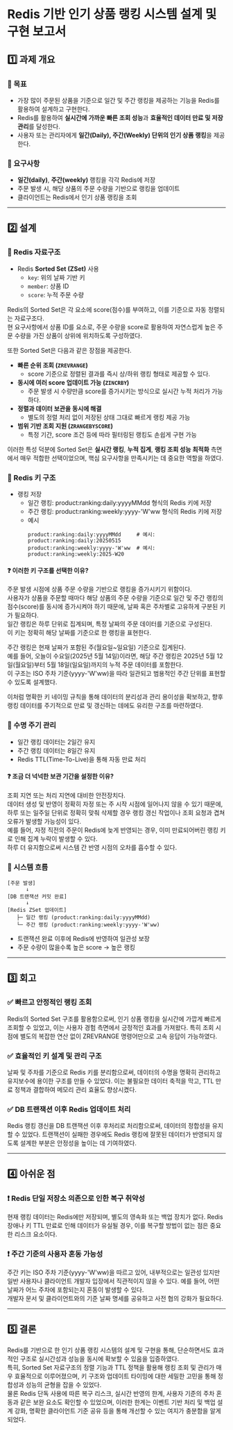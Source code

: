# Redis 기반 인기 상품 랭킹 시스템 설계 및 구현 보고서

## 1️⃣ 과제 개요
### 🔸 목표
* 가장 많이 주문된 상품을 기준으로 일간 및 주간 랭킹을 제공하는 기능을 Redis를 활용하여 설계하고 구현한다.  
* Redis를 활용하여 **실시간에 가까운 빠른 조회 성능**과 **효율적인 데이터 만료 및 저장 관리**를 달성한다.  
* 사용자 또는 관리자에게 **일간(Daily), 주간(Weekly) 단위의 인기 상품 랭킹**을 제공한다.  

### 🔸 요구사항
- **일간(daily)**, **주간(weekly)** 랭킹을 각각 Redis에 저장
- 주문 발생 시, 해당 상품의 주문 수량을 기반으로 랭킹을 업데이트
- 클라이언트는 Redis에서 인기 상품 랭킹을 조회

---

## 2️⃣ 설계
### 🔸 Redis 자료구조
- Redis **Sorted Set (ZSet)** 사용
  - `key`: 위의 날짜 기반 키
  - `member`: 상품 ID
  - `score`: 누적 주문 수량

Redis의 Sorted Set은 각 요소에 score(점수)를 부여하고, 이를 기준으로 자동 정렬되는 자료구조다.  
현 요구사항에서 상품 ID를 요소로, 주문 수량을 score로 활용하여 자연스럽게 높은 주문 수량을 가진 상품이 상위에 위치하도록 구성하였다.  

또한 Sorted Set은 다음과 같은 장점을 제공한다.
 - **빠른 순위 조회 (`ZREVRANGE`)**
   - score 기준으로 정렬된 결과를 즉시 상/하위 랭킹 형태로 제공할 수 있다.
 - **동시에 여러 score 업데이트 가능 (`ZINCRBY`)**
   - 주문 발생 시 수량만큼 score를 증가시키는 방식으로 실시간 누적 처리가 가능하다.
 - **정렬과 데이터 보관을 동시에 해결**
   - 별도의 정렬 처리 없이 저장된 상태 그대로 빠르게 랭킹 제공 가능
 - **범위 기반 조회 지원 (`ZRANGEBYSCORE`)**
   - 특정 기간, score 조건 등에 따라 필터링된 랭킹도 손쉽게 구현 가능

이러한 특성 덕분에 Sorted Set은 **실시간 랭킹**, **누적 집계**, **랭킹 조회 성능 최적화** 측면에서 매우 적합한 선택이었으며, 핵심 요구사항을 만족시키는 데 중요한 역할을 하였다.

### 🔸 Redis 키 구조
* 랭킹 저장
  * 일간 랭킹: product:ranking:daily:yyyyMMdd 형식의 Redis 키에 저장
  * 주간 랭킹: product:ranking:weekly:yyyy-'W'ww 형식의 Redis 키에 저장
  * 예시
    ```text
    product:ranking:daily:yyyyMMdd     # 예시: product:ranking:daily:20250515
    product:ranking:weekly:yyyy-'W'ww  # 예시: product:ranking:weekly:2025-W20
    ```
  
#### ❓ 이러한 키 구조를 선택한 이유?
주문 발생 시점에 상품 주문 수량을 기반으로 랭킹을 증가시키기 위함이다.  
사용자가 상품을 주문할 때마다 해당 상품의 주문 수량을 기준으로 일간 및 주간 랭킹의 점수(score)를 동시에 증가시켜야 하기 때문에, 날짜 혹은 주차별로 고유하게 구분된 키가 필요하다.   
일간 랭킹은 하루 단위로 집계되며, 특정 날짜의 주문 데이터를 기준으로 구성된다.  
이 키는 정확히 해당 날짜를 기준으로 한 랭킹을 표현한다.

주간 랭킹은 현재 날짜가 포함된 주(월요일~일요일) 기준으로 집계된다.  
예를 들어, 오늘이 수요일(2025년 5월 14일)이라면, 해당 주간 랭킹은 2025년 5월 12일(월요일)부터 5월 18일(일요일)까지의 누적 주문 데이터를 포함한다.   
이 구조는 ISO 주차 기준(yyyy-'W'ww)을 따라 일관되고 범용적인 주간 단위를 표현할 수 있도록 설계했다.

이처럼 명확한 키 네이밍 규칙을 통해 데이터의 분리성과 관리 용이성을 확보하고, 향후 랭킹 데이터를 주기적으로 만료 및 갱신하는 데에도 유리한 구조를 마련하였다.

### 🔸 수명 주기 관리
* 일간 랭킹 데이터는 2일간 유지
* 주간 랭킹 데이터는 8일간 유지
* Redis TTL(Time-To-Live)을 통해 자동 만료 처리

#### ❓ 조금 더 넉넉한 보관 기간을 설정한 이유?
조회 지연 또는 처리 지연에 대비한 안전장치다.  
데이터 생성 및 반영이 정확히 자정 또는 주 시작 시점에 일어나지 않을 수 있기 때문에, 하루 또는 일주일 단위로 정확히 맞춰 삭제할 경우 랭킹 갱신 작업이나 조회 요청과 겹쳐 오류가 발생할 가능성이 있다.  
예를 들어, 자정 직전의 주문이 Redis에 늦게 반영되는 경우, 이미 만료되어버린 랭킹 키로 인해 집계 누락이 발생할 수 있다.  
하루 더 유지함으로써 시스템 간 반영 시점의 오차를 흡수할 수 있다.  

### 🔸 시스템 흐름
```text
[주문 발생]
      ↓
[DB 트랜잭션 커밋 완료]
      ↓
[Redis ZSet 업데이트]
   ├─ 일간 랭킹 (product:ranking:daily:yyyyMMdd)
   └─ 주간 랭킹 (product:ranking:weekly:yyyy-'W'ww)
```
- 트랜잭션 완료 이후에 Redis에 반영하여 일관성 보장
- 주문 수량이 많을수록 높은 score → 높은 랭킹

---
## 3️⃣ 회고
### ✅ 빠르고 안정적인 랭킹 조회
Redis의 Sorted Set 구조를 활용함으로써, 인기 상품 랭킹을 실시간에 가깝게 빠르게 조회할 수 있었고, 이는 사용자 경험 측면에서 긍정적인 효과를 가져왔다. 특히 조회 시점에 별도의 복잡한 연산 없이 ZREVRANGE 명령어만으로 고속 응답이 가능하였다.

### ✅ 효율적인 키 설계 및 관리 구조
날짜 및 주차를 기준으로 Redis 키를 분리함으로써, 데이터의 수명을 명확히 관리하고 유지보수에 용이한 구조를 만들 수 있었다. 이는 불필요한 데이터 축적을 막고, TTL 만료 정책과 결합하여 메모리 관리 효율도 향상시켰다.

### ✅ DB 트랜잭션 이후 Redis 업데이트 처리
Redis 랭킹 갱신을 DB 트랜잭션 이후 후처리로 처리함으로써, 데이터의 정합성을 유지할 수 있었다. 트랜잭션이 실패한 경우에도 Redis 랭킹에 잘못된 데이터가 반영되지 않도록 설계한 부분은 안정성을 높이는 데 기여하였다.

---
## 4️⃣ 아쉬운 점
### ❗ Redis 단일 저장소 의존으로 인한 복구 취약성
현재 랭킹 데이터는 Redis에만 저장되며, 별도의 영속화 또는 백업 장치가 없다. Redis 장애나 키 TTL 만료로 인해 데이터가 유실될 경우, 이를 복구할 방법이 없는 점은 중요한 리스크 요소이다.

### ❗ 주간 기준의 사용자 혼동 가능성
주간 키는 ISO 주차 기준(yyyy-'W'ww)을 따르고 있어, 내부적으로는 일관성 있지만 일반 사용자나 클라이언트 개발자 입장에서 직관적이지 않을 수 있다. 예를 들어, 어떤 날짜가 어느 주차에 포함되는지 혼동이 발생할 수 있다.  
개발자 문서 및 클라이언트와의 기준 날짜 명세를 공유하고 사전 협의 강화가 필요하다.  

---
## 5️⃣ 결론
Redis를 기반으로 한 인기 상품 랭킹 시스템의 설계 및 구현을 통해, 단순하면서도 효과적인 구조로 실시간성과 성능을 동시에 확보할 수 있음을 입증하였다.  
특히, Sorted Set 자료구조의 정렬 기능과 TTL 정책을 활용해 랭킹 조회 및 관리가 매우 효율적으로 이루어졌으며, 키 구조와 업데이트 타이밍에 대한 세밀한 고민을 통해 정합성과 성능의 균형을 잡을 수 있었다.  
물론 Redis 단독 사용에 따른 복구 리스크, 실시간 반영의 한계, 사용자 기준의 주차 혼동과 같은 보완 요소도 확인할 수 있었으며, 이러한 한계는 이벤트 기반 처리 및 백업 설계 강화, 명확한 클라이언트 기준 공유 등을 통해 개선할 수 있는 여지가 충분함을 알게 되었다.  